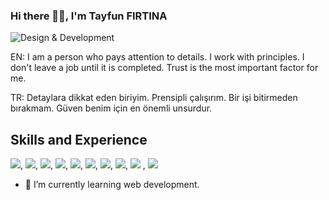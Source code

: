 ### Hi there 🙋‍♂️, I'm Tayfun FIRTINA
![Design & Development](https://media.giphy.com/media/iIqmM5tTjmpOB9mpbn/giphy.gif)

EN: 
I am a person who pays attention to details. I work with principles. I don't leave a job until it is completed. Trust is the most important factor for me. 

TR:
Detaylara dikkat eden biriyim. Prensipli çalışırım. Bir işi bitirmeden bırakmam. Güven benim için en önemli unsurdur. 

## Skills and Experience

<img src="https://img.icons8.com/color/48/000000/html-5--v1.png"/>,
<img src="https://img.icons8.com/color/48/000000/css3.png"/>,
<img src="https://img.icons8.com/color/48/000000/javascript--v1.png"/>,
<img src="https://img.icons8.com/color/48/000000/bootstrap.png"/>,
<img src="https://img.icons8.com/color/48/000000/sass.png"/>,
<img src="https://img.icons8.com/ios/50/4a90e2/jquery.png"/>,
<img src="https://img.icons8.com/color/48/000000/java-coffee-cup-logo--v1.png"/>,
<img src="https://img.icons8.com/color/48/000000/postgreesql.png"/>,
<img src="https://img.icons8.com/ios-filled/50/4a90e2/c-sharp-logo.png"/> ,
<img src="https://img.icons8.com/material-rounded/56/4a90e2/asp.png"/>


- 🌱 I’m currently learning web development. 
